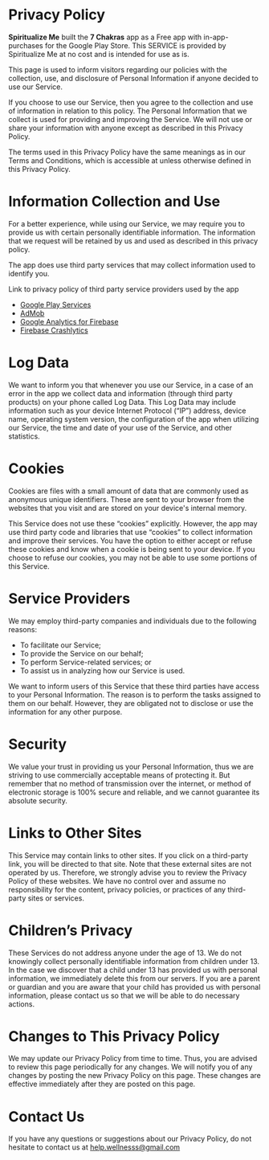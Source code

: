 # Privacy Policy 


**Spiritualize Me** built the <b>7 Chakras</b> app as a Free app with in-app-purchases for the Google Play Store. This SERVICE is provided by Spiritualize Me at no cost and is intended for use as is. 

This page is used to inform visitors regarding our policies with the collection, use, and disclosure of Personal Information if anyone decided to use our Service. 

 If you choose to use our Service, then you agree to the collection and use of information in relation to this policy. The Personal Information that we collect is used for providing and improving the Service. We will not use or share your information with anyone except as described in this Privacy Policy. 

The terms used in this Privacy Policy have the same meanings as in our Terms and Conditions, which is accessible at unless otherwise defined in this Privacy Policy. 


# Information Collection and Use

For a better experience, while using our Service, we may require you to provide us with certain personally identifiable information. The information that we request will be retained by us and used as described in this privacy policy. 

The app does use third party services that may collect information used to identify you. 

Link to privacy policy of third party service providers used by the app 
*   [Google Play Services](https://www.google.com/policies/privacy/)
*   [AdMob](https://support.google.com/admob/answer/6128543?hl=en)
*   [Google Analytics for Firebase](https://firebase.google.com/policies/analytics)
*   [Firebase Crashlytics](https://firebase.google.com/support/privacy/)


# Log Data 

We want to inform you that whenever you use our Service, in a case of an error in the app we collect data and information (through third party products) on your phone called Log Data. This Log Data may include information such as your device Internet Protocol (“IP”) address, device name, operating system version, the configuration of the app when utilizing our Service, the time and date of your use of the Service, and other statistics. 


# Cookies 

Cookies are files with a small amount of data that are commonly used as anonymous unique identifiers. These are sent to your browser from the websites that you visit and are stored on your device's internal memory. 

This Service does not use these “cookies” explicitly. However, the app may use third party code and libraries that use “cookies” to collect information and improve their services. You have the option to either accept or refuse these cookies and know when a cookie is being sent to your device. If you choose to refuse our cookies, you may not be able to use some portions of this Service. 



# Service Providers 

We may employ third-party companies and individuals due to the following reasons: 

* To facilitate our Service; 
* To provide the Service on our behalf; 
* To perform Service-related services; or 
* To assist us in analyzing how our Service is used. 

We want to inform users of this Service that these third parties have access to your Personal Information. The reason is to perform the tasks assigned to them on our behalf. However, they are obligated not to disclose or use the information for any other purpose. 

# Security 

We value your trust in providing us your Personal Information, thus we are striving to use commercially acceptable means of protecting it. But remember that no method of transmission over the internet, or method of electronic storage is 100% secure and reliable, and we cannot guarantee its absolute security. 


# Links to Other Sites 

This Service may contain links to other sites. If you click on a third-party link, you will be directed to that site. Note that these external sites are not operated by us. Therefore, we strongly advise you to review the Privacy Policy of these websites. We have no control over and assume no responsibility for the content, privacy policies, or practices of any third-party sites or services. 

# Children’s Privacy 

These Services do not address anyone under the age of 13. We do not knowingly collect personally identifiable information from children under 13. In the case we discover that a child under 13 has provided us with personal information, we immediately delete this from our servers. If you are a parent or guardian and you are aware that your child has provided us with personal information, please contact us so that we will be able to do necessary actions. 

# Changes to This Privacy Policy 

We may update our Privacy Policy from time to time. Thus, you are advised to review this page periodically for any changes. We will notify you of any changes by posting the new Privacy Policy on this page. These changes are effective immediately after they are posted on this page. 

# Contact Us 

If you have any questions or suggestions about our Privacy Policy, do not hesitate to contact us at help.wellnesss@gmail.com 
